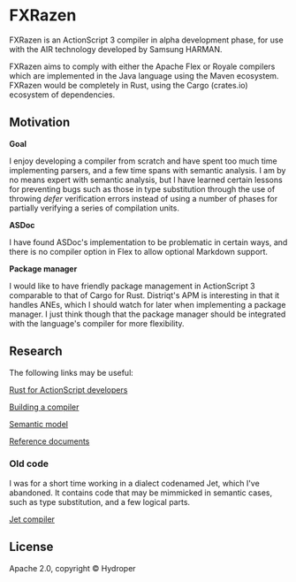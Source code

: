# FXRazen

FXRazen is an ActionScript 3 compiler in alpha development phase, for use with the AIR technology developed by Samsung HARMAN.

FXRazen aims to comply with either the Apache Flex or Royale compilers which are implemented in the Java language using the Maven ecosystem. FXRazen would be completely in Rust, using the Cargo (crates.io) ecosystem of dependencies.

## Motivation

**Goal**

I enjoy developing a compiler from scratch and have spent too much time implementing parsers, and a few time spans with semantic analysis. I am by no means expert with semantic analysis, but I have learned certain lessons for preventing bugs such as those in type substitution through the use of throwing *defer* verification errors instead of using a number of phases for partially verifying a series of compilation units.

**ASDoc**

I have found ASDoc's implementation to be problematic in certain ways, and there is no compiler option in Flex to allow optional Markdown support.

**Package manager**

I would like to have friendly package management in ActionScript 3 comparable to that of Cargo for Rust. Distriqt's APM is interesting in that it handles ANEs, which I should watch for later when implementing a package manager. I just think though that the package manager should be integrated with the language's compiler for more flexibility.

## Research

The following links may be useful:

[Rust for ActionScript developers](https://github.com/hydroper/as3parser/wiki/Rust-for-ActionScript-developers)

[Building a compiler](https://github.com/hydroper/as3parser/blob/master/docs/building-a-compiler.md)

[Semantic model](https://github.com/hydroper/as3parser/wiki/Semantic-model)

[Reference documents](https://github.com/hydroper/as3parser/blob/master/docs/references.md)

### Old code

I was for a short time working in a dialect codenamed Jet, which I've abandoned. It contains code that may be mimmicked in semantic cases, such as type substitution, and a few logical parts.

[Jet compiler](https://github.com/hydroper-jet/privcompiler/tree/master/src/compiler)

## License

Apache 2.0, copyright © Hydroper